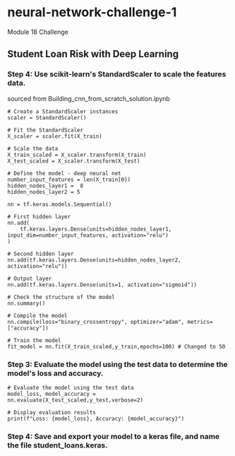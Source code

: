 # neural-network-challenge-1
Module 18 Challenge
## Student Loan Risk with Deep Learning

### Step 4: Use scikit-learn's StandardScaler to scale the features data.
sourced from
Building_cnn_from_scratch_solution.ipynb
```
# Create a StandardScaler instances
scaler = StandardScaler()

# Fit the StandardScaler
X_scaler = scaler.fit(X_train)

# Scale the data
X_train_scaled = X_scaler.transform(X_train)
X_test_scaled = X_scaler.transform(X_test)

# Define the model - deep neural net
number_input_features = len(X_train[0])
hidden_nodes_layer1 =  8
hidden_nodes_layer2 = 5

nn = tf.keras.models.Sequential()

# First hidden layer
nn.add(
    tf.keras.layers.Dense(units=hidden_nodes_layer1, input_dim=number_input_features, activation="relu")
)

# Second hidden layer
nn.add(tf.keras.layers.Dense(units=hidden_nodes_layer2, activation="relu"))

# Output layer
nn.add(tf.keras.layers.Dense(units=1, activation="sigmoid"))

# Check the structure of the model
nn.summary()

# Compile the model
nn.compile(loss="binary_crossentropy", optimizer="adam", metrics=["accuracy"])

# Train the model
fit_model = nn.fit(X_train_scaled,y_train,epochs=100) # Changed to 50
```
### Step 3: Evaluate the model using the test data to determine the model's loss and accuracy.
```
# Evaluate the model using the test data
model_loss, model_accuracy = nn.evaluate(X_test_scaled,y_test,verbose=2)

# Display evaluation results
print(f"Loss: {model_loss}, Accuracy: {model_accuracy}")
```
### Step 4: Save and export your model to a keras file, and name the file student_loans.keras.

